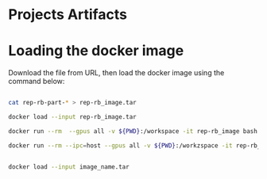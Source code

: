 # Projects Artifacts

# Loading the docker image

Download the file from URL, then load the docker image using the command below:

```bash

cat rep-rb-part-* > rep-rb_image.tar

docker load --input rep-rb_image.tar

docker run --rm  --gpus all -v ${PWD}:/workspace -it rep-rb_image bash

docker run --rm --ipc=host --gpus all -v ${PWD}:/workzspace -it rep-rb_image bash


docker load --input image_name.tar
```
